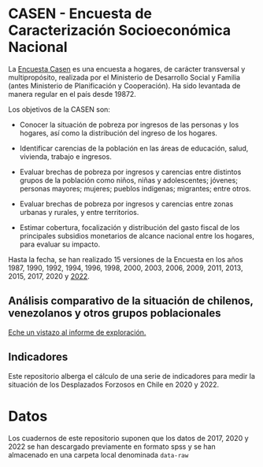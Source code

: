 # CASEN - Encuesta de Caracterización Socioeconómica Nacional

La [Encuesta Casen](https://observatorio.ministeriodesarrollosocial.gob.cl/encuesta-casen-2022) es una encuesta a hogares, de carácter transversal y multipropósito, realizada por el Ministerio de Desarrollo Social y Familia (antes Ministerio de Planificación y Cooperación). Ha sido levantada de manera regular en el país desde 19872. 


Los objetivos de la CASEN son: 

 * Conocer la situación de pobreza por ingresos de las personas y los hogares, así como la distribución del ingreso de los hogares.
 
 * Identificar carencias de la población en las áreas de educación, salud, vivienda, trabajo e ingresos.
 
 * Evaluar brechas de pobreza por ingresos y carencias entre distintos grupos de la población como niños, niñas y adolescentes; jóvenes; personas mayores; mujeres; pueblos indígenas; migrantes; entre otros.

 * Evaluar brechas de pobreza por ingresos y carencias entre zonas urbanas y rurales, y entre territorios.

 * Estimar cobertura, focalización y distribución del gasto fiscal de los principales subsidios monetarios de alcance nacional entre los hogares,  para evaluar su impacto.
 
 Hasta la fecha, se han realizado 15 versiones de la Encuesta en los años 1987, 1990, 1992, 1994, 1996, 1998, 2000, 2003, 2006, 2009, 2011, 2013, 2015, 2017, 2020 y [2022](https://observatorio.ministeriodesarrollosocial.gob.cl/storage/docs/casen/2022/Base%20de%20datos%20Casen%202022%20SPSS.sav.zip).

## Análisis comparativo de la situación de chilenos, venezolanos y otros grupos poblacionales

[Eche un vistazo al informe de exploración.](https://acnur-chile.github.io/CASEN/)

## Indicadores 

Este repositorio alberga el cálculo de una serie de indicadores para medir la situación de los Desplazados Forzosos en Chile en 2020 y 2022.

# Datos

Los cuadernos de este repositorio suponen que los datos de 2017, 2020 y 2022 se han descargado previamente en formato spss y se han almacenado en una carpeta local denominada `data-raw`


